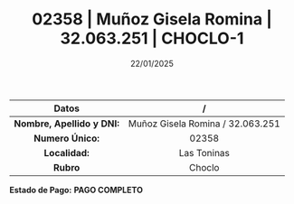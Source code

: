 ﻿---
title: 02358 | Muñoz Gisela Romina | 32.063.251 | CHOCLO-1
date: 22/01/2025
draft: false
tags: ['las-toninas', 'titular', 'choclo']
---

|          **Datos**          |  /  |
|:---------------------------:|:---:|
| **Nombre, Apellido y DNI:** | Muñoz Gisela Romina / 32.063.251 |
|      **Numero Único:**      | 02358 |
|        **Localidad:**       | Las Toninas |
|          **Rubro**          | Choclo |

**Estado de Pago:** **PAGO COMPLETO**
